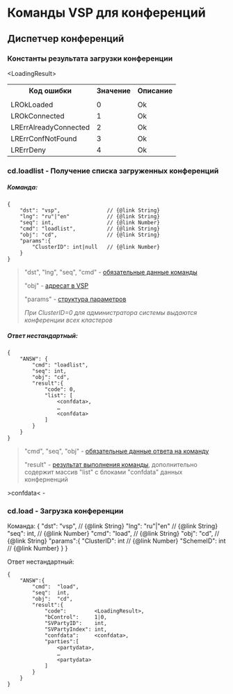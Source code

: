 # Команды VSP для конференций

## Диспетчер конференций

### Константы результата загрузки конференции
<a name="loading_result"></a>

&lt;LoadingResult&gt;

<table>
<tr><th>Код ошибки</th><th>Значение</th><th>Описание</th></tr>
<tr><td></td><td></td><td></td></tr>
<tr><td>LROkLoaded</td>				<td>0</td>			<td>Ok</td></tr>
<tr><td>LROkConnected</td>			<td>1</td>			<td>Ok</td></tr>
<tr><td>LRErrAlreadyConnected</td>	<td>2</td>			<td>Ok</td></tr>
<tr><td>LRErrConfNotFound</td>		<td>3</td>			<td>Ok</td></tr>
<tr><td>LRErrDeny</td>				<td>4</td>			<td>Ok</td></tr>
</table>

### cd.loadlist - Получение списка загруженных конференций
<a name="cd.loadlist"></a>

##### Команда:

	{
		"dst": "vsp",				// {@link String}
		"lng": "ru"|"en"			// {@link String}
		"seq": int,					// {@link Number}
		"cmd": "loadlist",			// {@link String}
		"obj": "cd",				// {@link String}
		"params":{
			"ClusterID": int|null	// {@link Number}
		}
	}

> "dst", "lng", "seq", "cmd" - [обязательные данные команды][1]
>
> "obj" - [адресат в VSP][2]
>
> "params" - [структура параметров][3]
>
> _При ClusterID=0 для администратора системы выдаются конференции всех кластеров_
>
>

##### Ответ нестандартный:

	{
		"ANSW": {
			"cmd": "loadlist",
			"seq": int,
			"obj": "cd",
			"result":{
				"code": 0,
				"list": [
					<confdata>,
					…
					<confdata>
				]
			}
		}
	}

> "cmd", "seq", "obj" - [обязательные данные ответа на команду][4]
>
> "result" - [результат выполнения команды][5], дополнительно содержит массив
> "list" с блоками "confdata" данных конферненций
>
>

&gt;confdata&lt; -


### cd.load - Загрузка конференции

Команда:
	{
		"dst":	"vsp",				// {@link String}
		"lng":	"ru"|"en"			// {@link String}
		"seq":	int,				// {@link Number}
		"cmd":	"load",				// {@link String}
		"obj":	"cd",				// {@link String}
		"params":{
			"ClusterID":	int		// {@link Number}
			"SchemeID":		int		// {@link Number}
		}
	}

Ответ нестандартный:

	{
		"ANSW":{
			"cmd":	"load",
			"seq":	int,
			"obj":	"cd",
			"result":{
				"code":			<LoadingResult>,
				"bControl":		1|0,
				"SVPartyID":	int,
				"SVPartyIndex":	int,
				"confdata":		<confdata>,
				"parties":[
					<partydata>,
					…
					<partydata>
				]
			}
		}
	}



[1]: #!/guide/protocol-section-cmd_request
[2]: #!/guide/protocol-section-cmd_request_obj
[3]: #!/guide/protocol-section-cmd_request_params
[4]: #!/guide/protocol-section-cmd_answer
[5]: #!/guide/protocol-cmd_answer_result
